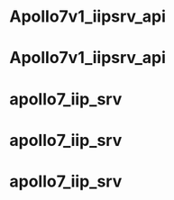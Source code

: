# Apollo7v1_iipsrv_api
# Apollo7v1_iipsrv_api
# apollo7_iip_srv
# apollo7_iip_srv
# apollo7_iip_srv
